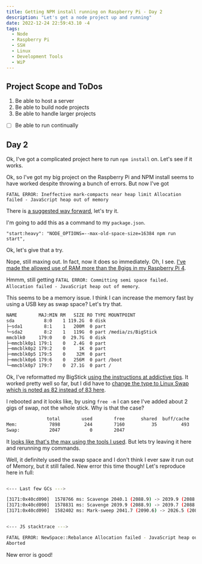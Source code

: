 ```yaml
---
title: Getting NPM install running on Raspberry Pi - Day 2
description: "Let's get a node project up and running"
date: 2022-12-24 22:59:43.10 -4
tags:
  - Node
  - Raspberry Pi
  - SSH
  - Linux
  - Development Tools
  - WiP
---
```


## Project Scope and ToDos

1. Be able to host a server
2. Be able to build node projects
3. Be able to handle larger projects

- [ ] Be able to run continually

## Day 2

Ok, I've got a complicated project here to run `npm install` on. Let's see if it works.

Ok, so I've got my big project on the Raspberry Pi and NPM install seems to have worked despite throwing a bunch of errors. But now I've got

`FATAL ERROR: Ineffective mark-compacts near heap limit Allocation failed - JavaScript heap out of memory`

There is [a suggested way forward](https://stackoverflow.com/questions/54137165/fatal-error-ineffective-mark-compacts-near-heap-limit-allocation-failed-javas), let's try it.

I'm going to add this as a command to my `package.json`.

`"start:heavy": "NODE_OPTIONS=--max-old-space-size=16384 npm run start",`

Ok, let's give that a try.

Nope, still maxing out. In fact, now it does so immediately. Oh, I see. [I've made the allowed use of RAM more than the 8gigs in my Raspberry Pi 4](https://stackoverflow.com/questions/53230823/fatal-error-ineffective-mark-compacts-near-heap-limit-allocation-failed-javas).

Hmmm, still getting `FATAL ERROR: Committing semi space failed. Allocation failed - JavaScript heap out of memory`.

This seems to be a memory issue. I think I can increase the memory fast by using a USB key as swap space? Let's try that.

```sh
NAME        MAJ:MIN RM   SIZE RO TYPE MOUNTPOINT
sda           8:0    1 119.2G  0 disk
├─sda1        8:1    1   200M  0 part
└─sda2        8:2    1   119G  0 part /media/zs/BigStick
mmcblk0     179:0    0  29.7G  0 disk
├─mmcblk0p1 179:1    0   2.4G  0 part
├─mmcblk0p2 179:2    0     1K  0 part
├─mmcblk0p5 179:5    0    32M  0 part
├─mmcblk0p6 179:6    0   256M  0 part /boot
└─mmcblk0p7 179:7    0  27.1G  0 part /
```

Ok, I've reformatted my BigStick [using the instructions at addictive tips](https://www.addictivetips.com/ubuntu-linux-tips/use-swap-space-on-usb-drive-in-rasbian-linux/). It worked pretty well so far, but I did have to [change the type to Linux Swap which is noted as 82 instead of 83 here](https://www.computernetworkingnotes.com/linux-tutorials/how-to-create-swap-partition-in-linux.html).

I rebooted and it looks like, by using `free -m` I can see I've added about 2 gigs of swap, not the whole stick. Why is that the case?

```sh
               total        used        free      shared  buff/cache   available
Mem:            7898         244        7160          35         493        7393
Swap:           2047           0        2047
```

It [looks like that's the max using the tools I used](https://forums.raspberrypi.com/viewtopic.php?t=150141). But lets try leaving it here and rerunning my commands.

Well, it definitely used the swap space and I don't think I ever saw it run out of Memory, but it still failed. New error this time though! Let's reproduce here in full:

```sh

<--- Last few GCs --->

[3171:0x40cd090]  1578766 ms: Scavenge 2040.1 (2088.9) -> 2039.9 (2088.9) MB, 26.5 / 0.1 ms  (average mu = 0.874, current mu = 0.340) external memory pressure
[3171:0x40cd090]  1578831 ms: Scavenge 2039.9 (2088.9) -> 2039.7 (2088.9) MB, 63.4 / 0.1 ms  (average mu = 0.874, current mu = 0.340) external memory pressure
[3171:0x40cd090]  1582402 ms: Mark-sweep 2041.7 (2090.6) -> 2026.5 (2085.1) MB, 3102.0 / 2.0 ms  (average mu = 0.783, current mu = 0.292) allocation failure GC in old space requested


<--- JS stacktrace --->

FATAL ERROR: NewSpace::Rebalance Allocation failed - JavaScript heap out of memory
Aborted
```

New error is good!
